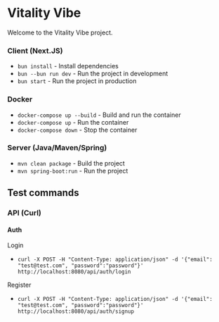 # Vitality Vibe

Welcome to the Vitality Vibe project. 

### Client (Next.JS)
- `bun install` - Install dependencies
- `bun --bun run dev` - Run the project in development
- `bun start` - Run the project in production

### Docker
- `docker-compose up --build` - Build and run the container
- `docker-compose up` - Run the container
- `docker-compose down` - Stop the container

### Server (Java/Maven/Spring)
- `mvn clean package` - Build the project
- `mvn spring-boot:run` - Run the project

## Test commands

### API (Curl)

#### Auth
Login
- `curl -X POST -H "Content-Type: application/json" -d '{"email": "test@test.com", "password":"password"}' http://localhost:8080/api/auth/login`

Register
- `curl -X POST -H "Content-Type: application/json" -d '{"email": "test@test.com",
"password":"password"}' http://localhost:8080/api/auth/signup`
